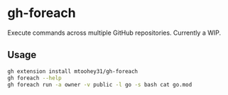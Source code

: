 # gh-foreach

Execute commands across multiple GitHub repositories. Currently a WIP.

## Usage

```bash
gh extension install mtoohey31/gh-foreach
gh foreach --help
gh foreach run -a owner -v public -l go -s bash cat go.mod
```
